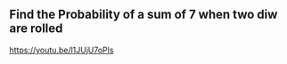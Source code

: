 
## Find the Probability of a sum of 7 when two diw are rolled

https://youtu.be/l1JUjU7oPls

























